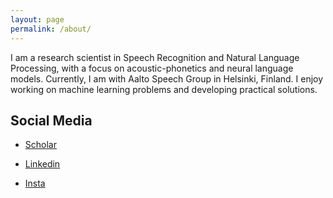 ```yaml
---
layout: page
permalink: /about/
---
```


I am a research scientist in Speech Recognition and Natural Language Processing, with a focus on acoustic-phonetics and neural language models. Currently, I am with Aalto Speech Group in Helsinki, Finland. I enjoy working on machine learning problems and developing practical solutions.

## Social Media

  - [Scholar](https://scholar.google.com/citations?user=ppsf-IAAAAAJ&hl=en)

  - [Linkedin](https://www.linkedin.com/in/guangpu-huang-793ba4194/)

  - [Insta](https://instagram.com/gpuhua) 
